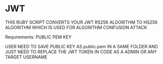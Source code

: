 # JWT
THIS RUBY SCRIPT CONVERTS YOUR JWT RS256 ALGORITHM TO HS256 ALGORITHM WHICH IS USED FOR ALGORITHM CONFUSION ATTACK

Requirements: PUBLIC PEM KEY


USER NEED TO SAVE PUBLIC KEY AS public.pem IN A SAME FOLDER AND JUST NEED TO REPLACE THE JWT TOKEN IN CODE AS A ADMIN OR ANY TARGET USERNAME
